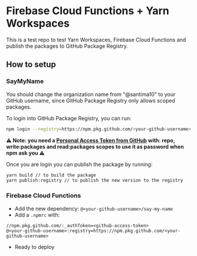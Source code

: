 # Firebase Cloud Functions + Yarn Workspaces

This is a test repo to test Yarn Workspaces, Firebase Cloud Functions and publish the packages to GitHub Package Registry.

## How to setup

### SayMyName

You should change the organization name from "@santima10" to your GitHub username, since GitHub Package Registry only allows scoped packages.

To login into GitHub Package Registry, you can run:

```bash
npm login --registry=https://npm.pkg.github.com/<your-github-username>
```

**⚠️ Note: you need a [Personal Access Token from GitHub](https://github.com/settings/tokens) with: repo, write:packages and read:packages scopes to use it as password when npm ask you ⚠️**

Once you are login you can publish the package by running:

```bash
yarn build // to build the package
yarn publish:registry // to publish the new version to the registry
```

### Firebase Cloud Functions

- Add the new dependency: `@<your-github-username>/say-my-name`
- Add a `.npmrc` with:

```
//npm.pkg.github.com/:_authToken=<github-access-token>
@<your-github-username>:registry=https://npm.pkg.github.com/<your-github-username>
```

- Ready to deploy
